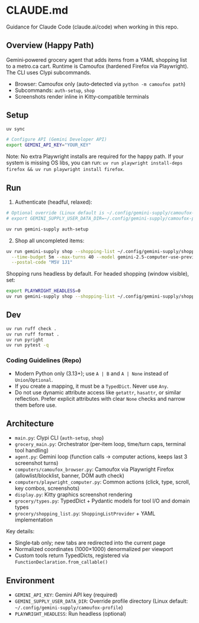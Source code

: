 # CLAUDE.md

Guidance for Claude Code (claude.ai/code) when working in this repo.

## Overview (Happy Path)

Gemini‑powered grocery agent that adds items from a YAML shopping list to a metro.ca cart. Runtime is Camoufox (hardened Firefox via Playwright). The CLI uses Clypi subcommands.

- Browser: Camoufox only (auto‑detected via `python -m camoufox path`)
- Subcommands: `auth-setup`, `shop`
- Screenshots render inline in Kitty‑compatible terminals

## Setup

```bash
uv sync

# Configure API (Gemini Developer API)
export GEMINI_API_KEY="YOUR_KEY"
```

Note: No extra Playwright installs are required for the happy path. If your system is missing OS libs, you can run: `uv run playwright install-deps firefox && uv run playwright install firefox`.

## Run

1) Authenticate (headful, relaxed):
```bash
# Optional override (Linux default is ~/.config/gemini-supply/camoufox-profile)
# export GEMINI_SUPPLY_USER_DATA_DIR=~/.config/gemini-supply/camoufox-profile

uv run gemini-supply auth-setup
```

2) Shop all uncompleted items:
```bash
uv run gemini-supply shop --shopping-list ~/.config/gemini-supply/shopping_list.yaml \
  --time-budget 5m --max-turns 40 --model gemini-2.5-computer-use-preview-10-2025 \
  --postal-code "M5V 1J1"
```

Shopping runs headless by default. For headed shopping (window visible), set:
```bash
export PLAYWRIGHT_HEADLESS=0
uv run gemini-supply shop --shopping-list ~/.config/gemini-supply/shopping_list.yaml --postal-code "M5V 1J1"
```

## Dev

```bash
uv run ruff check .
uv run ruff format .
uv run pyright
uv run pytest -q
```

### Coding Guidelines (Repo)

- Modern Python only (3.13+); use `A | B` and `A | None` instead of `Union`/`Optional`.
- If you create a mapping, it must be a `TypedDict`. Never use `Any`.
- Do not use dynamic attribute access like `getattr`, `hasattr`, or similar reflection. Prefer explicit attributes with clear `None` checks and narrow them before use.

## Architecture

- `main.py`: Clypi CLI (`auth-setup`, `shop`)
- `grocery_main.py`: Orchestrator (per‑item loop, time/turn caps, terminal tool handling)
- `agent.py`: Gemini loop (function calls → computer actions, keeps last 3 screenshot turns)
- `computers/camoufox_browser.py`: Camoufox via Playwright Firefox (allowlist/blocklist, banner, DOM auth check)
- `computers/playwright_computer.py`: Common actions (click, type, scroll, key combos, screenshots)
- `display.py`: Kitty graphics screenshot rendering
- `grocery/types.py`: TypedDict + Pydantic models for tool I/O and domain types
- `grocery/shopping_list.py`: `ShoppingListProvider` + YAML implementation

Key details:
- Single‑tab only; new tabs are redirected into the current page
- Normalized coordinates (1000×1000) denormalized per viewport
- Custom tools return TypedDicts, registered via `FunctionDeclaration.from_callable()`
  

## Environment

- `GEMINI_API_KEY`: Gemini API key (required)
- `GEMINI_SUPPLY_USER_DATA_DIR`: Override profile directory (Linux default: `~/.config/gemini-supply/camoufox-profile`)
- `PLAYWRIGHT_HEADLESS`: Run headless (optional)
